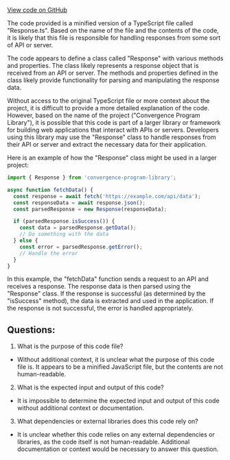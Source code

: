 [View code on GitHub](https://github.com/convergence-rfq/convergence-program-library/rfq/js/generated/accounts/Response.js.map)

The code provided is a minified version of a TypeScript file called "Response.ts". Based on the name of the file and the contents of the code, it is likely that this file is responsible for handling responses from some sort of API or server.

The code appears to define a class called "Response" with various methods and properties. The class likely represents a response object that is received from an API or server. The methods and properties defined in the class likely provide functionality for parsing and manipulating the response data.

Without access to the original TypeScript file or more context about the project, it is difficult to provide a more detailed explanation of the code. However, based on the name of the project ("Convergence Program Library"), it is possible that this code is part of a larger library or framework for building web applications that interact with APIs or servers. Developers using this library may use the "Response" class to handle responses from their API or server and extract the necessary data for their application.

Here is an example of how the "Response" class might be used in a larger project:

```typescript
import { Response } from 'convergence-program-library';

async function fetchData() {
  const response = await fetch('https://example.com/api/data');
  const responseData = await response.json();
  const parsedResponse = new Response(responseData);

  if (parsedResponse.isSuccess()) {
    const data = parsedResponse.getData();
    // Do something with the data
  } else {
    const error = parsedResponse.getError();
    // Handle the error
  }
}
```

In this example, the "fetchData" function sends a request to an API and receives a response. The response data is then parsed using the "Response" class. If the response is successful (as determined by the "isSuccess" method), the data is extracted and used in the application. If the response is not successful, the error is handled appropriately.
## Questions: 
 1. What is the purpose of this code file?
- Without additional context, it is unclear what the purpose of this code file is. It appears to be a minified JavaScript file, but the contents are not human-readable.

2. What is the expected input and output of this code?
- It is impossible to determine the expected input and output of this code without additional context or documentation. 

3. What dependencies or external libraries does this code rely on?
- It is unclear whether this code relies on any external dependencies or libraries, as the code itself is not human-readable. Additional documentation or context would be necessary to answer this question.